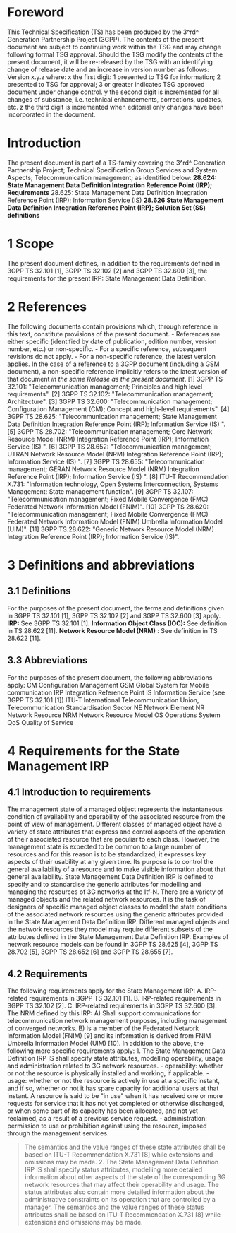 # Foreword
This Technical Specification (TS) has been produced by the 3^rd^ Generation
Partnership Project (3GPP).
The contents of the present document are subject to continuing work within the
TSG and may change following formal TSG approval. Should the TSG modify the
contents of the present document, it will be re-released by the TSG with an
identifying change of release date and an increase in version number as
follows:
Version x.y.z
where:
x the first digit:
1 presented to TSG for information;
2 presented to TSG for approval;
3 or greater indicates TSG approved document under change control.
y the second digit is incremented for all changes of substance, i.e. technical
enhancements, corrections, updates, etc.
z the third digit is incremented when editorial only changes have been
incorporated in the document.
# Introduction
The present document is part of a TS-family covering the 3^rd^ Generation
Partnership Project; Technical Specification Group Services and System
Aspects; Telecommunication management; as identified below:
**28.624: State Management Data Definition Integration Reference Point (IRP);
Requirements**
28.625: State Management Data Definition Integration Reference Point (IRP);
Information Service (IS)
**28.626 State Management Data Definition Integration Reference Point (IRP);
Solution Set (SS) definitions**
# 1 Scope
The present document defines, in addition to the requirements defined in 3GPP
TS 32.101 [1], 3GPP TS 32.102 [2] and 3GPP TS 32.600 [3], the requirements for
the present IRP: State Management Data Definition.
# 2 References
The following documents contain provisions which, through reference in this
text, constitute provisions of the present document.
\- References are either specific (identified by date of publication, edition
number, version number, etc.) or non‑specific.
\- For a specific reference, subsequent revisions do not apply.
\- For a non-specific reference, the latest version applies. In the case of a
reference to a 3GPP document (including a GSM document), a non-specific
reference implicitly refers to the latest version of that document _in the
same Release as the present document_.
[1] 3GPP TS 32.101: \"Telecommunication management; Principles and high level
requirements\".
[2] 3GPP TS 32.102: \"Telecommunication management; Architecture\".
[3] 3GPP TS 32.600: \"Telecommunication management; Configuration Management
(CM); Concept and high-level requirements\".
[4] 3GPP TS 28.625: \"Telecommunication management; State Management Data
Definition Integration Reference Point (IRP); Information Service (IS) \".
[5] 3GPP TS 28.702: \"Telecommunication management; Core Network Resource
Model (NRM) Integration Reference Point (IRP); Information Service (IS) \".
[6] 3GPP TS 28.652: \"Telecommunication management; UTRAN Network Resource
Model (NRM) Integration Reference Point (IRP); Information Service (IS) \".
[7] 3GPP TS 28.655: \"Telecommunication management; GERAN Network Resource
Model (NRM) Integration Reference Point (IRP); Information Service (IS) \".
[8] ITU-T Recommendation X.731: \"Information technology, Open Systems
Interconnection, Systems Management: State management function\".
[9] 3GPP TS 32.107: \"Telecommunication management; Fixed Mobile Convergence
(FMC) Federated Network Information Model (FNIM)\".
[10] 3GPP TS 28.620: \"Telecommunication management; Fixed Mobile Convergence
(FMC) Federated Network Information Model (FNIM) Umbrella Information Model
(UIM)\".
[11] 3GPP TS.28.622: "Generic Network Resource Model (NRM) Integration
Reference Point (IRP); Information Service (IS)".
# 3 Definitions and abbreviations
## 3.1 Definitions
For the purposes of the present document, the terms and definitions given in
3GPP TS 32.101 [1], 3GPP TS 32.102 [2] and 3GPP TS 32.600 [3] apply.
**IRP:** See 3GPP TS 32.101 [1].
**Information Object Class (IOC):** See definition in TS 28.622 [11].
**Network Resource Model (NRM)** : See definition in TS 28.622 [11].
## 3.3 Abbreviations
For the purposes of the present document, the following abbreviations apply:
CM Configuration Management
GSM Global System for Mobile communication
IRP Integration Reference Point
IS Information Service (see 3GPP TS 32.101 [1])
ITU‑T International Telecommunication Union, Telecommunication Standardisation
Sector
NE Network Element
NR Network Resource
NRM Network Resource Model
OS Operations System
QoS Quality of Service
# 4 Requirements for the State Management IRP
## 4.1 Introduction to requirements
The management state of a managed object represents the instantaneous
condition of availability and operability of the associated resource from the
point of view of management. Different classes of managed object have a
variety of state attributes that express and control aspects of the operation
of their associated resource that are peculiar to each class. However, the
management state is expected to be common to a large number of resources and
for this reason is to be standardized; it expresses key aspects of their
usability at any given time. Its purpose is to control the general
availability of a resource and to make visible information about that general
availability.
State Management Data Definition IRP is defined to specify and to standardise
the generic attributes for modelling and managing the resources of 3G networks
at the Itf‑N. There are a variety of managed objects and the related network
resources. It is the task of designers of specific managed object classes to
model the state conditions of the associated network resources using the
generic attributes provided in the State Management Data Definition IRP.
Different managed objects and the network resources they model may require
different subsets of the attributes defined in the State Management Data
Definition IRP. Examples of network resource models can be found in 3GPP TS
28.625 [4], 3GPP TS 28.702 [5], 3GPP TS 28.652 [6] and 3GPP TS 28.655 [7].
## 4.2 Requirements
The following requirements apply for the State Management IRP:
A. IRP-related requirements in 3GPP TS 32.101 [1].
B. IRP-related requirements in 3GPP TS 32.102 [2].
C. IRP-related requirements in 3GPP TS 32.600 [3].
The NRM defined by this IRP:
A) Shall support communications for telecommunication network management
purposes, including management of converged networks.
B) Is a member of the Federated Network Information Model (FNIM) [9] and its
information is derived from FNIM Umbrella Information Model (UIM) [10].
In addition to the above, the following more specific requirements apply:
1\. The State Management Data Definition IRP IS shall specify state
attributes, modelling operability, usage and administration related to 3G
network resources.
\- operability: whether or not the resource is physically installed and
working, if applicable.
\- usage: whether or not the resource is actively in use at a specific
instant, and if so, whether or not it has spare capacity for additional users
at that instant. A resource is said to be \"in use\" when it has received one
or more requests for service that it has not yet completed or otherwise
discharged, or when some part of its capacity has been allocated, and not yet
reclaimed, as a result of a previous service request.
\- administration: permission to use or prohibition against using the
resource, imposed through the management services.
> The semantics and the value ranges of these state attributes shall be based
> on ITU-T Recommendation X.731 [8] while extensions and omissions may be
> made.
2\. The State Management Data Definition IRP IS shall specify status
attributes, modelling more detailed information about other aspects of the
state of the corresponding 3G network resources that may affect their
operability and usage. The status attributes also contain more detailed
information about the administrative constraints on its operation that are
controlled by a manager. The semantics and the value ranges of these status
attributes shall be based on ITU‑T Recommendation X.731 [8] while extensions
and omissions may be made.
#